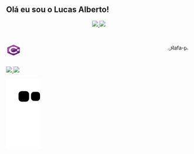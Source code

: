 ## Olá eu sou o Lucas Alberto!
<div align="center">
  <a href="https://github.com/LucassAlbert">
  <img height="180em" src="https://github-readme-stats.vercel.app/api?username=LucassAlbert&show_icons=true&theme=tokyonight&include_all_commits=true&count_private=true"/>
  <img height="180em" src="https://github-readme-stats.vercel.app/api/top-langs/?username=LucassAlbert&layout=compact&langs_count=7&theme=tokyonight"/>
</div>

##

<div style="display: inline_block"><br>
  <img align="center" alt="Rafa-Csharp" height="30" width="40" src="https://raw.githubusercontent.com/devicons/devicon/master/icons/csharp/csharp-original.svg">
  <img align="right" alt="Rafa-pic" height="150" style="border-radius:50px;" src="https://cdn.discordapp.com/attachments/1015349543283458201/1042560501491707974/Logo_Attack_Studio_184x184.png">
</div>

##

<div> 
  <a href = "https://store.steampowered.com/curator/39665189"><img src="https://img.shields.io/badge/Steam-000000?style=for-the-badge&logo=steam&logoColor=white" target="_blank">   </a>
  <a href="https://www.linkedin.com/in/lucas-alberto-0b6591168" target="_blank"><img src="https://img.shields.io/badge/-LinkedIn-%230077B5?style=for-the-badge&logo=linkedin&logoColor=white" target="_blank"></a> 
 
  ![Snake animation](https://github.com/rafaballerini/rafaballerini/blob/output/github-contribution-grid-snake.svg)
 
</div>
